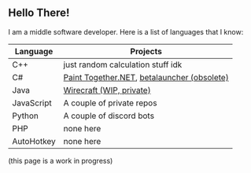 ## Hello There!
I am a middle software developer. Here is a list of languages that I know:
<!-- woo markdown table -->
|Language|Projects|
|--------|--------|
|C++|just random calculation stuff idk|
|C#|[Paint Together.NET](https://github.com/nikitayaroshofficial/PaintTogetherNET), [betalauncher (obsolete)](https://github.com/nikitayaroshofficial/betalauncher)|
|Java|[Wirecraft (WIP, private)](https://github.com/nikitayaroshofficial/Wirecraft)|
|JavaScript|A couple of private repos|
|Python|A couple of discord bots|
|PHP|none here|
|AutoHotkey|none here|

(this page is a work in progress)
